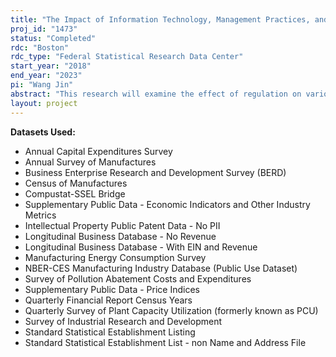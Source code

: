 ```yaml
---
title: "The Impact of Information Technology, Management Practices, and Innovation on Environmental Performance"
proj_id: "1473"
status: "Completed"
rdc: "Boston"
rdc_type: "Federal Statistical Research Data Center"
start_year: "2018"
end_year: "2023"
pi: "Wang Jin"
abstract: "This research will examine the effect of regulation on various organizational outcomes, such as output and productivity, and their resulting effect on environmental performance. Our analysis will explore how environmental regulations, such as the Continuous Emissions Monitoring Systems, arising out of the 1990 amendment to the Clean Air Act and the Cluster Rule, affect organizational outcomes like expenditures on information technology (IT), changes in management practices, firm-level innovations in production processes and services, innovation intensities, and rates of technology transfer. Heterogeneity in organizational outcomes across industries, types of innovation, firm characteristics, and plant characteristics like size, age, and location will also be explored. Additionally, we will analyze how changes in these organizational outcomes affect environmental performance as measured by the TRI emissions data as well as Pollution Abatement Costs and Expenditures survey data. Establishment-level data on IT expenditures will be used from the Information and Communication Technology Survey, Annual Capital Expenditures Survey, Computer Network Use Survey, Annual Survey of Manufactures, and Census of Manufactures. Management and Organizational Practices Survey provides information on various establishment-level management practices and manager characteristics. Firm-level innovation, research and development expenditures, and technology transfer measures will be obtained from the Business R&D and Innovation Survey."
layout: project
---
```


**Datasets Used:**

  - Annual Capital Expenditures Survey 
  - Annual Survey of Manufactures 
  - Business Enterprise Research and Development Survey (BERD) 
  - Census of Manufactures 
  - Compustat-SSEL Bridge 
  - Supplementary Public Data - Economic Indicators and Other Industry Metrics 
  - Intellectual Property Public Patent Data - No PII 
  - Longitudinal Business Database - No Revenue 
  - Longitudinal Business Database - With EIN and Revenue 
  - Manufacturing Energy Consumption Survey 
  - NBER-CES Manufacturing Industry Database (Public Use Dataset) 
  - Survey of Pollution Abatement Costs and Expenditures 
  - Supplementary Public Data - Price Indices 
  - Quarterly Financial Report Census Years 
  - Quarterly Survey of Plant Capacity Utilization (formerly known as PCU) 
  - Survey of Industrial Research and Development 
  - Standard Statistical Establishment Listing 
  - Standard Statistical Establishment List - non Name and Address File 

